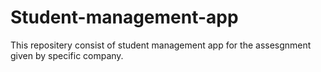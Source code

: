 # Student-management-app
This repositery consist of student management app for the assesgnment given by specific company.
